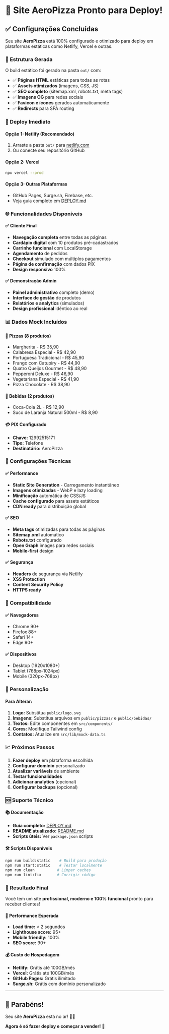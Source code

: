 # 🎉 Site AeroPizza Pronto para Deploy!

## ✅ Configurações Concluídas

Seu site **AeroPizza** está 100% configurado e otimizado para deploy em plataformas estáticas como Netlify, Vercel e outras.

### 📁 Estrutura Gerada

O build estático foi gerado na pasta `out/` com:
- ✅ **Páginas HTML** estáticas para todas as rotas
- ✅ **Assets otimizados** (imagens, CSS, JS)
- ✅ **SEO completo** (sitemap.xml, robots.txt, meta tags)
- ✅ **Imagens OG** para redes sociais
- ✅ **Favicon e ícones** gerados automaticamente
- ✅ **Redirects** para SPA routing

### 🚀 Deploy Imediato

#### Opção 1: Netlify (Recomendado)
1. Arraste a pasta `out/` para [netlify.com](https://netlify.com)
2. Ou conecte seu repositório GitHub

#### Opção 2: Vercel
```bash
npx vercel --prod
```

#### Opção 3: Outras Plataformas
- GitHub Pages, Surge.sh, Firebase, etc.
- Veja guia completo em [DEPLOY.md](./DEPLOY.md)

### 🌐 Funcionalidades Disponíveis

#### ✅ Cliente Final
- **Navegação completa** entre todas as páginas
- **Cardápio digital** com 10 produtos pré-cadastrados
- **Carrinho funcional** com LocalStorage
- **Agendamento** de pedidos
- **Checkout** simulado com múltiplos pagamentos
- **Página de confirmação** com dados PIX
- **Design responsivo** 100%

#### ✅ Demonstração Admin
- **Painel administrativo** completo (demo)
- **Interface de gestão** de produtos
- **Relatórios e analytics** (simulados)
- **Design profissional** idêntico ao real

### 📊 Dados Mock Incluídos

#### 🍕 Pizzas (8 produtos)
- Margherita - R$ 35,90
- Calabresa Especial - R$ 42,90
- Portuguesa Tradicional - R$ 45,90
- Frango com Catupiry - R$ 44,90
- Quatro Queijos Gourmet - R$ 48,90
- Pepperoni Deluxe - R$ 46,90
- Vegetariana Especial - R$ 41,90
- Pizza Chocolate - R$ 38,90

#### 🥤 Bebidas (2 produtos)
- Coca-Cola 2L - R$ 12,90
- Suco de Laranja Natural 500ml - R$ 8,90

#### 💳 PIX Configurado
- **Chave:** 12992515171
- **Tipo:** Telefone
- **Destinatário:** AeroPizza

### 🔧 Configurações Técnicas

#### ✅ Performance
- **Static Site Generation** - Carregamento instantâneo
- **Imagens otimizadas** - WebP e lazy loading
- **Minificação** automática de CSS/JS
- **Cache configurado** para assets estáticos
- **CDN ready** para distribuição global

#### ✅ SEO
- **Meta tags** otimizadas para todas as páginas
- **Sitemap.xml** automático
- **Robots.txt** configurado
- **Open Graph** images para redes sociais
- **Mobile-first** design

#### ✅ Segurança
- **Headers** de segurança via Netlify
- **XSS Protection**
- **Content Security Policy**
- **HTTPS ready**

### 📱 Compatibilidade

#### ✅ Navegadores
- Chrome 90+
- Firefox 88+
- Safari 14+
- Edge 90+

#### ✅ Dispositivos
- Desktop (1920x1080+)
- Tablet (768px-1024px)
- Mobile (320px-768px)

### 🎨 Personalização

#### Para Alterar:
1. **Logo:** Substitua `public/logo.svg`
2. **Imagens:** Substitua arquivos em `public/pizzas/` e `public/bebidas/`
3. **Textos:** Edite componentes em `src/components/`
4. **Cores:** Modifique Tailwind config
5. **Contatos:** Atualize em `src/lib/mock-data.ts`

### 📈 Próximos Passos

1. **Fazer deploy** em plataforma escolhida
2. **Configurar domínio** personalizado
3. **Atualizar variáveis** de ambiente
4. **Testar funcionalidades**
5. **Adicionar analytics** (opcional)
6. **Configurar backups** (opcional)

### 🆘 Suporte Técnico

#### 📚 Documentação
- **Guia completo:** [DEPLOY.md](./DEPLOY.md)
- **README atualizado:** [README.md](./README.md)
- **Scripts úteis:** Ver `package.json` scripts

#### 🛠️ Scripts Disponíveis
```bash
npm run build:static    # Build para produção
npm run start:static    # Testar localmente
npm run clean          # Limpar caches
npm run lint:fix       # Corrigir código
```

### 🎯 Resultado Final

Você tem um site **profissional, moderno e 100% funcional** pronto para receber clientes!

#### 🚀 Performance Esperada
- **Load time:** < 2 segundos
- **Lighthouse score:** 95+
- **Mobile friendly:** 100%
- **SEO score:** 90+

#### 💰 Custo de Hospedagem
- **Netlify:** Grátis até 100GB/mês
- **Vercel:** Grátis até 100GB/mês
- **GitHub Pages:** Grátis ilimitado
- **Surge.sh:** Grátis com domínio personalizado

---

## 🎉 Parabéns!

Seu site **AeroPizza** está no ar! 🍕✨

**Agora é só fazer deploy e começar a vender!** 🚀